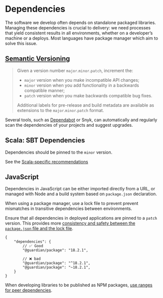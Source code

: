 # Dependencies

The software we develop often depends on standalone packaged libraries.
Managing these dependencies is crucial to delivery: we need processes that yield
consistent results in all environments, whether on a developer’s machine or a
deploys. Most languages have package manager which aim to solve this issue.

## [Semantic Versioning][]

> Given a version number `major`.`minor`.`patch`, increment the:
>
> - `major` version when you make incompatible API changes;
> - `minor` version when you add functionality in a backwards compatible manner;
> - `patch` version when you make backwards compatible bug fixes.
>
> Additional labels for pre-release and build metadata are available as extensions to the `major`.`minor`.`patch` format.

Several tools, such as [Dependabot][] or Snyk, can automatically and regularly
scan the dependencies of your projects and suggest upgrades.

[Semantic Versioning]: https://semver.org/
[Dependabot]: https://github.com/guardian/configs/blob/main/.github/dependabot.yml

## Scala: SBT Dependencies

Dependencies should be pinned to the `minor` version.

See the [Scala-specific recommendations](./scala.md)

## JavaScript

Dependencies in JavaScript can be either imported directly from a URL,
or managed with Node and a build system based on `package.json` declaration.

When using a package manager, use a lock file to prevent prevent mismatches in transitive
dependencies between environments.

Ensure that all dependencies in deployed applications are pinned to a `patch` version.
This provides more [consistency and safety between the `package.json` file and the lock file](https://docs.renovatebot.com/dependency-pinning/#what-a-lock-file-doesnt-do-for-you).

```JSONC
{
    "dependencies": {
        // ✅ Good
        "@guardian/package": "18.2.1",

        // ❌ bad
        "@guardian/package": "^18.2.1",
        "@guardian/package": "~18.2.1",
    }
}
```

When developing libraries to be published as NPM packages,
[use ranges for peer dependencies](./npm-packages.md#peerDependencies).
